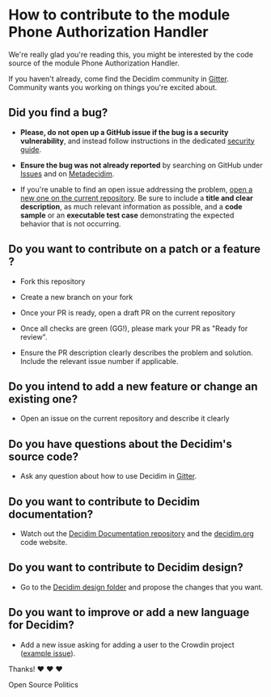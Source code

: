   # How to contribute to the module Phone Authorization Handler

We're really glad you're reading this, you might be interested by the code source of the module Phone Authorization Handler.

If you haven't already, come find the Decidim community in [Gitter](https://gitter.im/decidim/decidim). Community wants you working on things you're excited about.

## Did you find a bug?

* **Please, do not open up a GitHub issue if the bug is a security vulnerability**, and instead follow instructions in the dedicated [security guide](./docs/SECURITY.md).

* **Ensure the bug was not already reported** by searching on GitHub under [Issues](https://github.com/decidim/decidim/issues) and on [Metadecidim](https://meta.decidim.org/processes/bug-report/f/210/proposals).

* If you're unable to find an open issue addressing the problem, [open a new one on the current repository](https://github.com/OpenSourcePolitics/decidim-app). Be sure to include a **title and clear description**, as much relevant information as possible, and a **code sample** or an **executable test case** demonstrating the expected behavior that is not occurring.

## Do you want to contribute on a patch or a feature ?

* Fork this repository
* Create a new branch on your fork
* Once your PR is ready, open a draft PR on the current repository
* Once all checks are green (GG!), please mark your PR as "Ready for review".

* Ensure the PR description clearly describes the problem and solution. Include the relevant issue number if applicable.

## Do you intend to add a new feature or change an existing one?

* Open an issue on the current repository and describe it clearly

## Do you have questions about the Decidim's source code?

* Ask any question about how to use Decidim in [Gitter](https://gitter.im/decidim/decidim).

## Do you want to contribute to Decidim documentation?

* Watch out the [Decidim Documentation repository](https://github.com/decidim/docs.decidim.org) and the [decidim.org](https://github.com/decidim/decidim.org) code website.

## Do you want to contribute to Decidim design?

* Go to the [Decidim design folder](https://github.com/decidim/decidim/tree/master/decidim_app-design) and propose the changes that you want.

## Do you want to improve or add a new language for Decidim?

* Add a new issue asking for adding a user to the Crowdin project ([example issue](https://github.com/decidim/decidim/issues/2073)).

Thanks! :heart: :heart: :heart:

Open Source Politics

